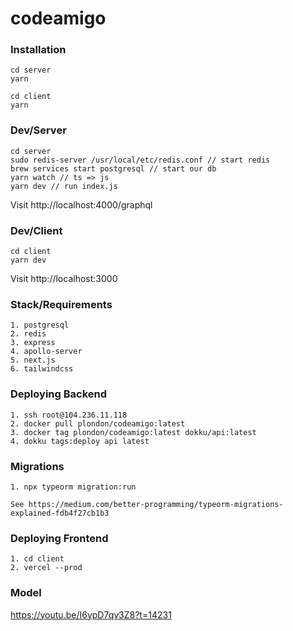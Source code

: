 # codeamigo

### Installation

```
cd server
yarn

cd client
yarn
```

### Dev/Server

```
cd server
sudo redis-server /usr/local/etc/redis.conf // start redis
brew services start postgresql // start our db
yarn watch // ts => js
yarn dev // run index.js
```

Visit http://localhost:4000/graphql

### Dev/Client

```
cd client
yarn dev
```

Visit http://localhost:3000

### Stack/Requirements

```
1. postgresql
2. redis
3. express
4. apollo-server
5. next.js
6. tailwindcss
```

### Deploying Backend

```
1. ssh root@104.236.11.118
2. docker pull plondon/codeamigo:latest
3. docker tag plondon/codeamigo:latest dokku/api:latest
4. dokku tags:deploy api latest
```

### Migrations
```
1. npx typeorm migration:run

See https://medium.com/better-programming/typeorm-migrations-explained-fdb4f27cb1b3
```

### Deploying Frontend

```
1. cd client
2. vercel --prod
```

### Model

https://youtu.be/I6ypD7qv3Z8?t=14231
